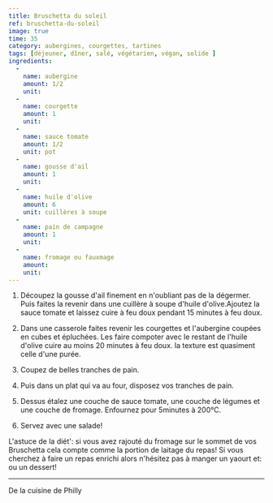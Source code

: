 ```yaml
---
title: Bruschetta du soleil
ref: bruschetta-du-soleil
image: true
time: 35
category: aubergines, courgettes, tartines
tags: [déjeuner, dîner, salé, végétarien, végan, solide ]
ingredients:
  -
    name: aubergine
    amount: 1/2
    unit: 
  -
    name: courgette
    amount: 1
    unit:
  -
    name: sauce tomate
    amount: 1/2
    unit: pot
  -
    name: gousse d'ail
    amount: 1
    unit:
  -
    name: huile d'olive
    amount: 6
    unit: cuillères à soupe
  -
    name: pain de campagne
    amount: 1
    unit:
  - 
    name: fromage ou fauxmage
    amount: 
    unit:
---
```



1. Découpez la gousse d'ail finement en n'oubliant pas de la dégermer. Puis faites la revenir dans une cuillère à soupe d'huile d'olive.Ajoutez la sauce tomate et laissez cuire à feu doux pendant 15 minutes à feu doux.
2. Dans une casserole faites revenir les courgettes et l'aubergine coupées en cubes et épluchées. Les faire compoter avec le restant de l'huile d'olive cuire au moins 20 minutes à feu doux. la texture est quasiment celle d'une purée.

3. Coupez de belles tranches de pain. 

4. Puis dans un plat qui va au four, disposez vos tranches de pain. 

5. Dessus étalez une couche de sauce tomate, une couche de légumes et une couche de fromage. Enfournez pour 5minutes à 200°C.

6. Servez avec une salade!

L'astuce de la diét': si vous avez rajouté du fromage sur le sommet de vos Bruschetta cela compte comme la portion de laitage du repas! 
Si vous cherchez à faire un repas enrichi alors n'hésitez pas à manger un yaourt et: ou un dessert!

---

De la cuisine de Philly
